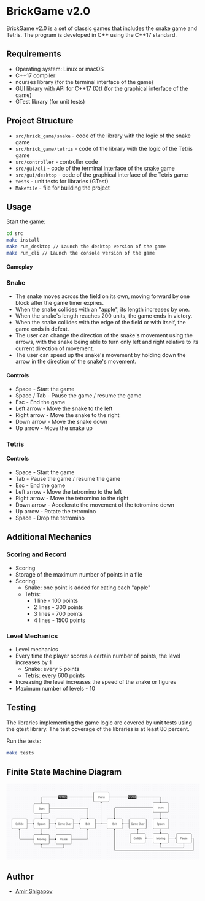 # BrickGame v2.0

BrickGame v2.0 is a set of classic games that includes the snake game and Tetris. The program is developed in C++ using the C++17 standard.

## Requirements

- Operating system: Linux or macOS
- C++17 compiler
- ncurses library (for the terminal interface of the game)
- GUI library with API for C++17 (Qt) (for the graphical interface of the game)
- GTest library (for unit tests)

## Project Structure

- `src/brick_game/snake` - code of the library with the logic of the snake game
- `src/brick_game/tetris` - code of the library with the logic of the Tetris game
- `src/controller` - controller code
- `src/gui/cli` - code of the terminal interface of the snake game
- `src/gui/desktop` - code of the graphical interface of the Tetris game
- `tests` - unit tests for libraries (GTest)
- `Makefile` - file for building the project

## Usage

Start the game:
```bash
cd src
make install
make run_desktop // Launch the desktop version of the game
make run_cli // Launch the console version of the game
```

#### Gameplay

### Snake

- The snake moves across the field on its own, moving forward by one block after the game timer expires.
- When the snake collides with an "apple", its length increases by one.
- When the snake's length reaches 200 units, the game ends in victory.
- When the snake collides with the edge of the field or with itself, the game ends in defeat.
- The user can change the direction of the snake's movement using the arrows, with the snake being able to turn only left and right relative to its current direction of movement.
- The user can speed up the snake's movement by holding down the arrow in the direction of the snake's movement.

#### Controls

- Space - Start the game
- Space / Tab - Pause the game / resume the game
- Esc - End the game
- Left arrow - Move the snake to the left
- Right arrow - Move the snake to the right
- Down arrow - Move the snake down
- Up arrow - Move the snake up

### Tetris

#### Controls

- Space - Start the game
- Tab - Pause the game / resume the game
- Esc - End the game
- Left arrow - Move the tetromino to the left
- Right arrow - Move the tetromino to the right
- Down arrow - Accelerate the movement of the tetromino down
- Up arrow - Rotate the tetromino
- Space - Drop the tetromino

## Additional Mechanics

### Scoring and Record

- Scoring
- Storage of the maximum number of points in a file
- Scoring:
    - Snake: one point is added for eating each "apple"
    - Tetris:
        - 1 line - 100 points
        - 2 lines - 300 points
        - 3 lines - 700 points
        - 4 lines - 1500 points

### Level Mechanics

- Level mechanics
- Every time the player scores a certain number of points, the level increases by 1
    - Snake: every 5 points
    - Tetris: every 600 points
- Increasing the level increases the speed of the snake or figures
- Maximum number of levels - 10

## Testing

The libraries implementing the game logic are covered by unit tests using the gtest library. The test coverage of the libraries is at least 80 percent.

Run the tests:
```bash
make tests
```

## Finite State Machine Diagram

![fsm](dvi/img/fsm.png)

## Author

- [Amir Shigapov](https://github.com/amirshig)